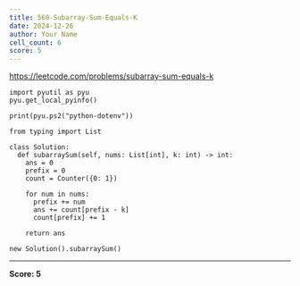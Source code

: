 ```yaml
---
title: 560-Subarray-Sum-Equals-K
date: 2024-12-26
author: Your Name
cell_count: 6
score: 5
---
```


https://leetcode.com/problems/subarray-sum-equals-k


```
import pyutil as pyu
pyu.get_local_pyinfo()
```


```
print(pyu.ps2("python-dotenv"))
```


```
from typing import List
```


```
class Solution:
  def subarraySum(self, nums: List[int], k: int) -> int:
    ans = 0
    prefix = 0
    count = Counter({0: 1})

    for num in nums:
      prefix += num
      ans += count[prefix - k]
      count[prefix] += 1

    return ans
```


```
new Solution().subarraySum()
```


---
**Score: 5**